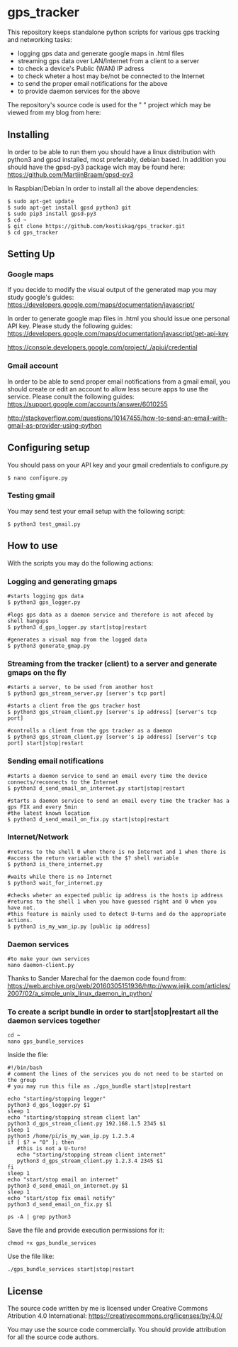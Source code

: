 # gps_tracker
This repository keeps standalone python scripts for various gps tracking and networking tasks: 

- logging gps data and generate google maps in .html files
- streaming gps data over LAN/Internet from a client to a server
- to check a device's Public (WAN) IP adress
- to check wheter a host may be/not be connected to the Internet
- to send the proper email notifications for the above
- to provide daemon services for the above

The repository's source code is used for the " " project which may be viewed from my blog from here:

## Installing

In order to be able to run them you should have a linux distribution with python3 and gpsd installed, most preferably, debian based. In addition you should have the gpsd-py3 package wich may be found here:
https://github.com/MartijnBraam/gpsd-py3

In Raspbian/Debian In order to install all the above dependencies:
  
  ```
  $ sudo apt-get update
  $ sudo apt-get install gpsd python3 git
  $ sudo pip3 install gpsd-py3
  $ cd ~
  $ git clone https://github.com/kostiskag/gps_tracker.git
  $ cd gps_tracker
  ``` 
  
## Setting Up

### Google maps
If you decide to modify the visual output of the generated map you may study google's guides:
https://developers.google.com/maps/documentation/javascript/

In order to generate google map files in .html you should issue one personal API key. Please study the following guides:
https://developers.google.com/maps/documentation/javascript/get-api-key

https://console.developers.google.com/project/_/apiui/credential

### Gmail account
In order to be able to send proper email notifications from a gmail email, you should create or edit an account to allow less secure apps to use the service. Please conult the following guides:
https://support.google.com/accounts/answer/6010255

http://stackoverflow.com/questions/10147455/how-to-send-an-email-with-gmail-as-provider-using-python

## Configuring setup

You should pass on your API key and your gmail credentials to configure.py

  ```
  $ nano configure.py
  ```

### Testing gmail

You may send test your email setup with the following script:

  ```
  $ python3 test_gmail.py
  ```
  
## How to use
With the scripts you may do the following actions:

### Logging and generating gmaps
  
  ```
  #starts logging gps data
  $ python3 gps_logger.py
  
  #logs gps data as a daemon service and therefore is not afeced by shell hangups
  $ python3 d_gps_logger.py start|stop|restart
  
  #generates a visual map from the logged data
  $ python3 generate_gmap.py
  ```
  
### Streaming from the tracker (client) to a server and generate gmaps on the fly

  ```
  #starts a server, to be used from another host
  $ python3 gps_stream_server.py [server's tcp port]
  
  #starts a client from the gps tracker host
  $ python3 gps_stream_client.py [server's ip address] [server's tcp port]
  
  #controlls a client from the gps tracker as a daemon
  $ python3 gps_stream_client.py [server's ip address] [server's tcp port] start|stop|restart
  ```
  
### Sending email notifications

  ```
  #starts a daemon service to send an email every time the device connects/reconnects to the Internet
  $ python3 d_send_email_on_internet.py start|stop|restart
  
  #starts a daemon service to send an email every time the tracker has a gps FIX and every 5min
  #the latest known location
  $ python3 d_send_email_on_fix.py start|stop|restart
  ```
  
### Internet/Network

  ```
  #returns to the shell 0 when there is no Internet and 1 when there is
  #access the return variable with the $? shell variable
  $ python3 is_there_internet.py
  
  #waits while there is no Internet
  $ python3 wait_for_internet.py
  
  #checks wheter an expected public ip address is the hosts ip address 
  #returns to the shell 1 when you have guessed right and 0 when you have not.
  #this feature is mainly used to detect U-turns and do the appropriate actions.
  $ python3 is_my_wan_ip.py [public ip address]
  ```
  
### Daemon services

  ```
  #to make your own services
  nano daemon-client.py
  ```
  
  Thanks to Sander Marechal for the daemon code found from:
  https://web.archive.org/web/20160305151936/http://www.jejik.com/articles/2007/02/a_simple_unix_linux_daemon_in_python/
  
### To create a script bundle in order to start|stop|restart all the daemon services together

  ```
  cd ~
  nano gps_bundle_services
  ```  
  Inside the file:
  ```
  #!/bin/bash
  # comment the lines of the services you do not need to be started on the group
  # you may run this file as ./gps_bundle start|stop|restart
  
  echo "starting/stopping logger"
  python3 d_gps_logger.py $1
  sleep 1
  echo "starting/stopping stream client lan"
  python3 d_gps_stream_client.py 192.168.1.5 2345 $1
  sleep 1
  python3 /home/pi/is_my_wan_ip.py 1.2.3.4
  if [ $? = "0" ]; then
     #this is not a U-turn!
     echo "starting/stopping stream client internet"
     python3 d_gps_stream_client.py 1.2.3.4 2345 $1
  fi
  sleep 1
  echo "start/stop email on internet"
  python3 d_send_email_on_internet.py $1
  sleep 1
  echo "start/stop fix email notify"
  python3 d_send_email_on_fix.py $1

  ps -A | grep python3
  ```  
  Save the file and provide execution permissions for it:
  ```
  chmod +x gps_bundle_services
  ```
  Use the file like:
  ```
  ./gps_bundle_services start|stop|restart
  ```

## License
The source code written by me is licensed under Creative Commons Atribution 4.0 International:
https://creativecommons.org/licenses/by/4.0/

You may use the source code commercially.
You should provide attribution for all the source code authors.
